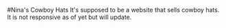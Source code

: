 #Nina's Cowboy Hats
It's supposed to be a website that sells cowboy hats. It is not responsive as of yet but will update.
